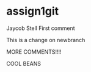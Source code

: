 # assign1git
Jaycob Stell
First comment

This is a change on newbranch


MORE COMMENTS!!!!



COOL BEANS
